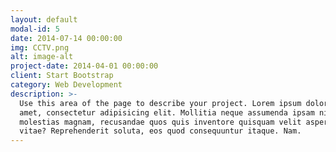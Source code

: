 ```yaml
---
layout: default
modal-id: 5
date: 2014-07-14 00:00:00
img: CCTV.png
alt: image-alt
project-date: 2014-04-01 00:00:00
client: Start Bootstrap
category: Web Development
description: >-
  Use this area of the page to describe your project. Lorem ipsum dolor sit
  amet, consectetur adipisicing elit. Mollitia neque assumenda ipsam nihil,
  molestias magnam, recusandae quos quis inventore quisquam velit asperiores,
  vitae? Reprehenderit soluta, eos quod consequuntur itaque. Nam.
---
```

